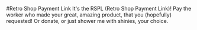 #Retro Shop Payment Link
It's the RSPL (Retro Shop Payment Link)!
Pay the worker who made your great, amazing product,
that you (hopefully) requested!
Or donate, or just shower me with shinies,
your choice.
